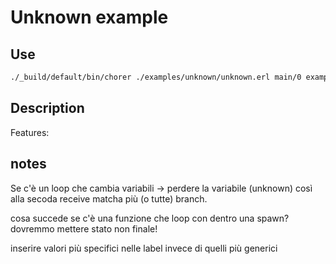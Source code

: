 # Unknown example

## Use

```bash
./_build/default/bin/chorer ./examples/unknown/unknown.erl main/0 examples/unknown
```

## Description

Features:

## notes

Se c'è un loop che cambia variabili -> perdere la variabile (unknown) così alla secoda receive matcha più (o tutte) branch.


cosa succede se c'è una funzione che loop con dentro una spawn? dovremmo mettere stato non finale!

inserire valori più specifici nelle label invece di quelli più generici